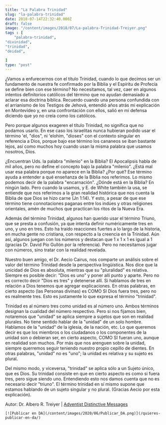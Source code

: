 ```yaml
---
title: "La Palabra Trinidad"
slug: "la-palabra-trinidad"
date: 2018-07-14T22:32:40.000Z
draft: false
image: "/content/images/2018/07/La-palabra-Trinidad-Treiyer.png"
tags : [
    "palabra-trinidad",
"divinidad",
"trinidad",
"deidad",

]
type: "post"
---
```


   ¿Vamos a enfurecernos con el título Trinidad, cuando lo que decimos ser un fundamento de nuestra fe confirmado por la Biblia y el Espíritu de Profecía se define bien con ese término? No necesitamos, tal vez, caer en algunos intentos definitorios católicos del término que no ayudan demasiado a aclarar esa doctrina bíblica. Recuerdo cuando una persona confundida con el arrianismo de los Testigos de Jehová, entendió años atrás mi explicación en Montevideo y, en una confrontación con ellos, salió en mi defensa diciendo que yo no creía como los católicos.

 Pero porque algunos exageren el título Trinidad, no significa que no podamos usarlo. En ese caso los israelitas nunca hubieran podido usar el término 'el, "dios", ni 'elohim, "dioses" con el contexto singular en referencia a Dios, porque bajo ese término los cananeos se iban bastante lejos, así como muchos hoy cuando usan la misma palabra que usamos nosotros, Dios.

 ¿Encuentran Uds. la palabra "milenio" en la Biblia? El Apocalipsis habla de mil años, pero no define el concepto bajo la palabra "milenio". ¿Está mal usar esa palabra porque no aparece en la Biblia? ¿Por qué? Ese término ayuda a entender a qué enseñanza de la Biblia nos referimos. Lo mismo podemos decir de la palabra "encarnación". ¿Dónde está en la Biblia? En ningún lado. Pero cuando la usamos, y E. de White también la usa, se entiende que nos referimos a la gran realidad histórica que nos cuenta la Biblia de que Dios se hizo carne (Jn 1:14). Y esto, a pesar de que ese término tiene connotaciones paganas entre los indúes y otras religiones orientales, amén de muchos que practican los ritos de la Nueva Era.

 Además del término Trinidad, algunos han querido usar el término Triuno, que se presta a confusión, ya que intenta definir numéricamente tres en uno, y uno en tres. Esto ha traído reacciones fuertes a lo largo de la historia, en mucha gente no cristiana, con respecto a la creencia en la Trinidad. Aún así, algunos juegan con los números y destacan que 1 x 1 x 1 es igual a 1 (gracias Dr. David Pío Gullón por la referencia). Pero no necesitamos jugar con números, sino tratar con la realidad revelada.

 Nuestro buen amigo, el Dr. Aecio Cairus, nos comparte un análisis sobre el valor del término Trinidad desde la perspectiva lingüística. Nos dice que la unicidad de Dios es absoluta, mientras que su "pluralidad" es relativa. Siempre es posible decir: "Dios es uno" y poner allí punto y aparte. Pero no es correcto decir "Dios es tres" y detenerse allí. Si hablamos de tres en relación a Dios tenemos que agregar explicaciones. En otras palabras, en cierto aspecto (las Personas divinas) es COMO SI Dios fuera tres, pero no es realmente tres. Esto es justamente lo que expresa el término "trinidad".

 Trinidad es al número tres como unidad es al número uno. Ambos términos designan la cualidad del número respectivo. Pero si nos fijamos bien, notaremos que "unidad" se aplica siempre a sujetos que son en realidad plurales. No tiene sentido hablar de la "unidad" de un solo hombre. Hablamos de la "unidad" de la iglesia, de la nación, etc. Lo que queremos decir es que los miembros o los ciudadanos o los componentes de la unidad son o debieran ser, en cierto aspecto, COMO SI fueran uno, aunque en realidad son muchos. Por más que nos arenguen sobre la unidad, siempre querremos seguir teniendo nuestro propio cepillo de dientes. En otras palabras, "unidad" no es "uno"; la unidad es relativa y su sujeto es plural.

 Del mismo modo, y viceversa, "trinidad" se aplica sólo a un Sujeto único, que es Dios. Su trinidad consiste en que en cierto aspecto es como si fuera tres, pero sigue siendo uno. Entendiendo esto nos damos cuenta que no es necesario decir "triuno". El término trinidad en sí mismo supone que estamos hablando de un sujeto singular y no plural. (Gracias Aecio por esta explicación).

 Autor: Dr. Albero R. Treiyer | [Adventist Distinctive Messages](http://adventistdistinctivemessages.com/Spanish/Documents/Trinidad.pdf)

    [![Publicar en DA](/content/images/2020/06/Publicar_DA.png)](/quieres-publicar-en-da/) 